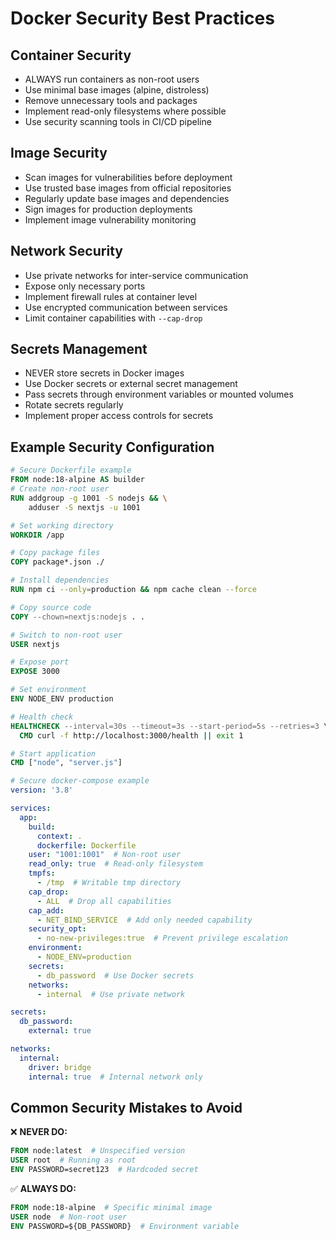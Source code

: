 # Docker Security Best Practices

## Container Security
- ALWAYS run containers as non-root users
- Use minimal base images (alpine, distroless)
- Remove unnecessary tools and packages
- Implement read-only filesystems where possible
- Use security scanning tools in CI/CD pipeline

## Image Security
- Scan images for vulnerabilities before deployment
- Use trusted base images from official repositories
- Regularly update base images and dependencies
- Sign images for production deployments
- Implement image vulnerability monitoring

## Network Security
- Use private networks for inter-service communication
- Expose only necessary ports
- Implement firewall rules at container level
- Use encrypted communication between services
- Limit container capabilities with `--cap-drop`

## Secrets Management
- NEVER store secrets in Docker images
- Use Docker secrets or external secret management
- Pass secrets through environment variables or mounted volumes
- Rotate secrets regularly
- Implement proper access controls for secrets

## Example Security Configuration

```dockerfile
# Secure Dockerfile example
FROM node:18-alpine AS builder
# Create non-root user
RUN addgroup -g 1001 -S nodejs && \
    adduser -S nextjs -u 1001

# Set working directory
WORKDIR /app

# Copy package files
COPY package*.json ./

# Install dependencies
RUN npm ci --only=production && npm cache clean --force

# Copy source code
COPY --chown=nextjs:nodejs . .

# Switch to non-root user
USER nextjs

# Expose port
EXPOSE 3000

# Set environment
ENV NODE_ENV production

# Health check
HEALTHCHECK --interval=30s --timeout=3s --start-period=5s --retries=3 \
  CMD curl -f http://localhost:3000/health || exit 1

# Start application
CMD ["node", "server.js"]
```

```yaml
# Secure docker-compose example
version: '3.8'

services:
  app:
    build:
      context: .
      dockerfile: Dockerfile
    user: "1001:1001"  # Non-root user
    read_only: true  # Read-only filesystem
    tmpfs:
      - /tmp  # Writable tmp directory
    cap_drop:
      - ALL  # Drop all capabilities
    cap_add:
      - NET_BIND_SERVICE  # Add only needed capability
    security_opt:
      - no-new-privileges:true  # Prevent privilege escalation
    environment:
      - NODE_ENV=production
    secrets:
      - db_password  # Use Docker secrets
    networks:
      - internal  # Use private network

secrets:
  db_password:
    external: true

networks:
  internal:
    driver: bridge
    internal: true  # Internal network only
```

## Common Security Mistakes to Avoid
❌ **NEVER DO:**
```dockerfile
FROM node:latest  # Unspecified version
USER root  # Running as root
ENV PASSWORD=secret123  # Hardcoded secret
```

✅ **ALWAYS DO:**
```dockerfile
FROM node:18-alpine  # Specific minimal image
USER node  # Non-root user
ENV PASSWORD=${DB_PASSWORD}  # Environment variable